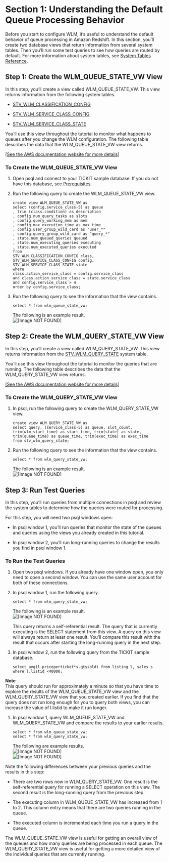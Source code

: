 # Section 1: Understanding the Default Queue Processing Behavior<a name="tutorial-wlm-understanding-default-processing"></a>

Before you start to configure WLM, it’s useful to understand the default behavior of queue processing in Amazon Redshift\. In this section, you’ll create two database views that return information from several system tables\. Then you’ll run some test queries to see how queries are routed by default\. For more information about system tables, see [System Tables Reference](cm_chap_system-tables.md)\. 

## Step 1: Create the WLM\_QUEUE\_STATE\_VW View<a name="tutorial-wlm-create-queue-state-view"></a>

In this step, you’ll create a view called WLM\_QUEUE\_STATE\_VW\. This view returns information from the following system tables\.

+ [STV\_WLM\_CLASSIFICATION\_CONFIG](r_STV_WLM_CLASSIFICATION_CONFIG.md)

+ [STV\_WLM\_SERVICE\_CLASS\_CONFIG](r_STV_WLM_SERVICE_CLASS_CONFIG.md)

+ [STV\_WLM\_SERVICE\_CLASS\_STATE](r_STV_WLM_SERVICE_CLASS_STATE.md)

You’ll use this view throughout the tutorial to monitor what happens to queues after you change the WLM configuration\. The following table describes the data that the WLM\_QUEUE\_STATE\_VW view returns\. 

[\[See the AWS documentation website for more details\]](http://docs.aws.amazon.com/redshift/latest/dg/tutorial-wlm-understanding-default-processing.html)

### To Create the WLM\_QUEUE\_STATE\_VW View<a name="how-to-wlm-create-queue-state-view"></a>

1. Open psql and connect to your TICKIT sample database\. If you do not have this database, see [Prerequisites](tutorial-configuring-workload-management.md#tutorial-wlm-prereq)\.

1. Run the following query to create the WLM\_QUEUE\_STATE\_VW view\.

   ```
   create view WLM_QUEUE_STATE_VW as
   select (config.service_class-5) as queue
   , trim (class.condition) as description
   , config.num_query_tasks as slots
   , config.query_working_mem as mem
   , config.max_execution_time as max_time
   , config.user_group_wild_card as "user_*"
   , config.query_group_wild_card as "query_*"
   , state.num_queued_queries queued
   , state.num_executing_queries executing
   , state.num_executed_queries executed
   from
   STV_WLM_CLASSIFICATION_CONFIG class,
   STV_WLM_SERVICE_CLASS_CONFIG config,
   STV_WLM_SERVICE_CLASS_STATE state
   where
   class.action_service_class = config.service_class 
   and class.action_service_class = state.service_class 
   and config.service_class > 4
   order by config.service_class;
   ```

1. Run the following query to see the information that the view contains\.

   ```
   select * from wlm_queue_state_vw;
   ```

   The following is an example result\.  
![\[Image NOT FOUND\]](http://docs.aws.amazon.com/redshift/latest/dg/images/psql_tutorial_wlm_010.png)

## Step 2: Create the WLM\_QUERY\_STATE\_VW View<a name="tutorial-wlm-create-query-state-view"></a>

In this step, you’ll create a view called WLM\_QUERY\_STATE\_VW\. This view returns information from the [STV\_WLM\_QUERY\_STATE](r_STV_WLM_QUERY_STATE.md) system table\.

You’ll use this view throughout the tutorial to monitor the queries that are running\. The following table describes the data that the WLM\_QUERY\_STATE\_VW view returns\.

[\[See the AWS documentation website for more details\]](http://docs.aws.amazon.com/redshift/latest/dg/tutorial-wlm-understanding-default-processing.html)

### To Create the WLM\_QUERY\_STATE\_VW View<a name="how-to-wlm-create-query-state-view"></a>

1. In psql, run the following query to create the WLM\_QUERY\_STATE\_VW view\.

   ```
   create view WLM_QUERY_STATE_VW as
   select query, (service_class-5) as queue, slot_count, trim(wlm_start_time) as start_time, trim(state) as state, trim(queue_time) as queue_time, trim(exec_time) as exec_time
   from stv_wlm_query_state;
   ```

1. Run the following query to see the information that the view contains\.

   ```
   select * from wlm_query_state_vw;
   ```

   The following is an example result\.  
![\[Image NOT FOUND\]](http://docs.aws.amazon.com/redshift/latest/dg/images/psql_tutorial_wlm_020.png)

## Step 3: Run Test Queries<a name="tutorial-wlm-run-test-queries"></a>

In this step, you’ll run queries from multiple connections in psql and review the system tables to determine how the queries were routed for processing\. 

For this step, you will need two psql windows open: 

+ In psql window 1, you’ll run queries that monitor the state of the queues and queries using the views you already created in this tutorial\.

+ In psql window 2, you’ll run long\-running queries to change the results you find in psql window 1\.

### To Run the Test Queries<a name="how-to-wlm-run-test-queries"></a>

1. Open two psql windows\. If you already have one window open, you only need to open a second window\. You can use the same user account for both of these connections\.

1. In psql window 1, run the following query\.

   ```
   select * from wlm_query_state_vw;
   ```

   The following is an example result\.  
![\[Image NOT FOUND\]](http://docs.aws.amazon.com/redshift/latest/dg/images/psql_tutorial_wlm_030.png)

   This query returns a self\-referential result\. The query that is currently executing is the SELECT statement from this view\. A query on this view will always return at least one result\. You’ll compare this result with the result that occurs after starting the long\-running query in the next step\.

1. In psql window 2, run the following query from the TICKIT sample database\.

   ```
   select avg(l.priceperticket*s.qtysold) from listing l, sales s where l.listid <40000;
   ```
**Note**  
This query should run for approximately a minute so that you have time to explore the results of the WLM\_QUEUE\_STATE\_VW view and the WLM\_QUERY\_STATE\_VW view that you created earlier\. If you find that the query does not run long enough for you to query both views, you can increase the value of l\.listid to make it run longer\.

1. In psql window 1, query WLM\_QUEUE\_STATE\_VW and WLM\_QUERY\_STATE\_VW and compare the results to your earlier results\.

   ```
   select * from wlm_queue_state_vw;
   select * from wlm_query_state_vw;
   ```

   The following are example results\.  
![\[Image NOT FOUND\]](http://docs.aws.amazon.com/redshift/latest/dg/images/psql_tutorial_wlm_040.png)  
![\[Image NOT FOUND\]](http://docs.aws.amazon.com/redshift/latest/dg/images/psql_tutorial_wlm_050.png)

Note the following differences between your previous queries and the results in this step:

+ There are two rows now in WLM\_QUERY\_STATE\_VW\. One result is the self\-referential query for running a SELECT operation on this view\. The second result is the long\-running query from the previous step\.

+ The executing column in WLM\_QUEUE\_STATE\_VW has increased from 1 to 2\. This column entry means that there are two queries running in the queue\.

+ The executed column is incremented each time you run a query in the queue\.

The WLM\_QUEUE\_STATE\_VW view is useful for getting an overall view of the queues and how many queries are being processed in each queue\. The WLM\_QUERY\_STATE\_VW view is useful for getting a more detailed view of the individual queries that are currently running\.